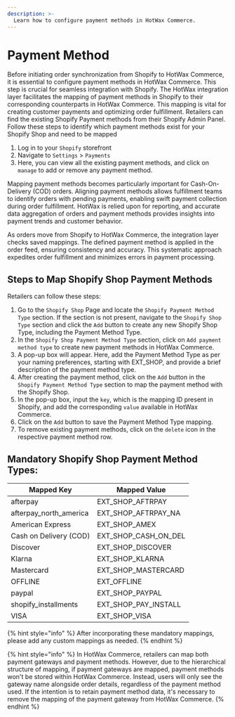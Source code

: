 ```yaml
---
description: >-
  Learn how to configure payment methods in HotWax Commerce.
---
```


# Payment Method

Before initiating order synchronization from Shopify to HotWax Commerce, it is essential to configure payment methods in HotWax Commerce. This step is crucial for seamless integration with Shopify. The HotWax integration layer facilitates the mapping of payment methods in Shopify to their corresponding counterparts in HotWax Commerce. This mapping is vital for creating customer payments and optimizing order fulfillment. Retailers can find the existing Shopify Payment methods from their Shopify Admin Panel. Follow these steps to identify which payment methods exist for your Shopify Shop and need to be mapped

1. Log in to your `Shopify` storefront
2. Navigate to `Settings` > `Payments`
3. Here, you can view all the existing payment methods, and click on `manage` to add or remove any payment method.

Mapping payment methods becomes particularly important for Cash-On-Delivery (COD) orders. Aligning payment methods allows fulfillment teams to identify orders with pending payments, enabling swift payment collection during order fulfillment. HotWax is relied upon for reporting, and accurate data aggregation of orders and payment methods provides insights into payment trends and customer behavior.

As orders move from Shopify to HotWax Commerce, the integration layer checks saved mappings. The defined payment method is applied in the order feed, ensuring consistency and accuracy. This systematic approach expedites order fulfillment and minimizes errors in payment processing.

## Steps to Map Shopify Shop Payment Methods

Retailers can follow these steps:

1. Go to the `Shopify Shop` Page and locate the `Shopify Payment Method Type` section. If the section is not present, navigate to the `Shopify Shop Type` section and click the `Add` button to create any new Shopify Shop Type, including the Payment Method Type.
2. In the `Shopify Shop Payment Method Type` section, click on `Add payment method type` to create new payment methods in HotWax Commerce.
3. A pop-up box will appear. Here, add the Payment Method Type as per your naming preferences, starting with EXT\_SHOP, and provide a brief description of the payment method type.
4. After creating the payment method, click on the `Add` button in the `Shopify Payment Method Type` section to map the payment method with the Shopify Shop.
5. In the pop-up box, input the `key`, which is the mapping ID present in Shopify, and add the corresponding `value` available in HotWax Commerce.
6. Click on the `Add` button to save the Payment Method Type mapping.
7. To remove existing payment methods, click on the `delete` icon in the respective payment method row.

## Mandatory Shopify Shop Payment Method Types:

| Mapped Key               | Mapped Value             |
| ------------------------ | ------------------------ |
| afterpay                 | EXT\_SHOP\_AFTRPAY       |
| afterpay\_north\_america | EXT\_SHOP\_AFTRPAY\_NA   |
| American Express         | EXT\_SHOP\_AMEX          |
| Cash on Delivery (COD)   | EXT\_SHOP\_CASH\_ON\_DEL |
| Discover                 | EXT\_SHOP\_DISCOVER      |
| Klarna                   | EXT\_SHOP\_KLARNA        |
| Mastercard               | EXT\_SHOP\_MASTERCARD    |
| OFFLINE                  | EXT\_OFFLINE             |
| paypal                   | EXT\_SHOP\_PAYPAL        |
| shopify\_installments    | EXT\_SHOP\_PAY\_INSTALL  |
| VISA                     | EXT\_SHOP\_VISA          |

{% hint style="info" %}
After incorporating these mandatory mappings, please add any custom mappings as needed.
{% endhint %}

{% hint style="info" %}
In HotWax Commerce, retailers can map both payment gateways and payment methods. However, due to the hierarchical structure of mapping, if payment gateways are mapped, payment methods won't be stored within HotWax Commerce. Instead, users will only see the gateway name alongside order details, regardless of the payment method used. If the intention is to retain payment method data, it's necessary to remove the mapping of the payment gateway from HotWax Commerce.
{% endhint %}
